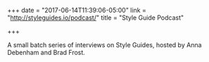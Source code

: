 +++
date = "2017-06-14T11:39:06-05:00"
link = "http://styleguides.io/podcast/"
title = "Style Guide Podcast"

+++

A small batch series of interviews on Style Guides, hosted by Anna Debenham and Brad Frost.
<!--more-->
